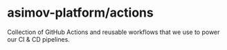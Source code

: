 # asimov-platform/actions

Collection of GitHub Actions and reusable workflows that we use to power our CI & CD pipelines.
